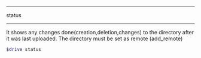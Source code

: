 ***
status
***

It shows any changes done(creation,deletion,changes) to the directory after it was last uploaded.
The directory must be set as remote (add_remote)
```sh
$drive status

```